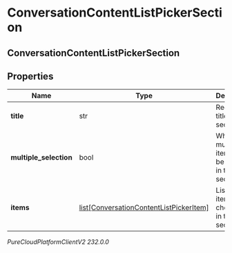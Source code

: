 # ConversationContentListPickerSection

## ConversationContentListPickerSection

## Properties

|Name | Type | Description | Notes|
|------------ | ------------- | ------------- | -------------|
| **title** | str | Required title for the section. | [optional] |
| **multiple_selection** | bool | Whether multiple items can be selected in this section. | [optional] |
| **items** | [list[ConversationContentListPickerItem]](ConversationContentListPickerItem) | List of items to choice from in the section | [optional] |



_PureCloudPlatformClientV2 232.0.0_
